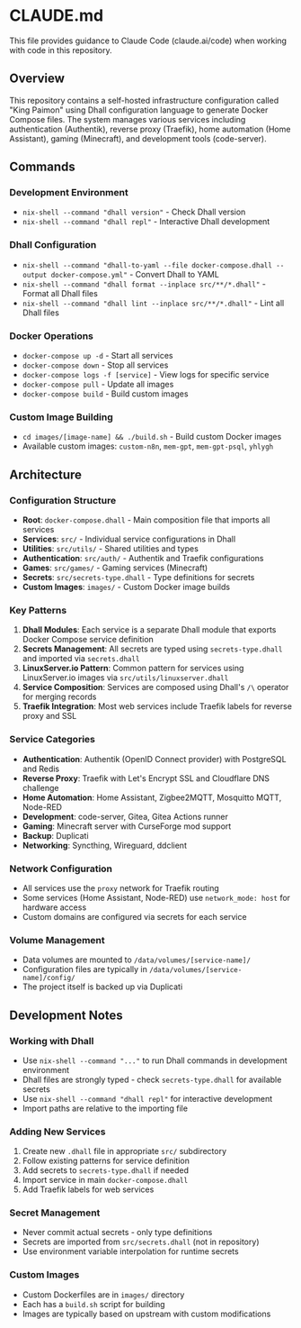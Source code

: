 # CLAUDE.md

This file provides guidance to Claude Code (claude.ai/code) when working with code in this repository.

## Overview

This repository contains a self-hosted infrastructure configuration called "King Paimon" using Dhall configuration language to generate Docker Compose files. The system manages various services including authentication (Authentik), reverse proxy (Traefik), home automation (Home Assistant), gaming (Minecraft), and development tools (code-server).

## Commands

### Development Environment
- `nix-shell --command "dhall version"` - Check Dhall version
- `nix-shell --command "dhall repl"` - Interactive Dhall development

### Dhall Configuration
- `nix-shell --command "dhall-to-yaml --file docker-compose.dhall --output docker-compose.yml"` - Convert Dhall to YAML
- `nix-shell --command "dhall format --inplace src/**/*.dhall"` - Format all Dhall files
- `nix-shell --command "dhall lint --inplace src/**/*.dhall"` - Lint all Dhall files

### Docker Operations
- `docker-compose up -d` - Start all services
- `docker-compose down` - Stop all services
- `docker-compose logs -f [service]` - View logs for specific service
- `docker-compose pull` - Update all images
- `docker-compose build` - Build custom images

### Custom Image Building
- `cd images/[image-name] && ./build.sh` - Build custom Docker images
- Available custom images: `custom-n8n`, `mem-gpt`, `mem-gpt-psql`, `yhlygh`

## Architecture

### Configuration Structure
- **Root**: `docker-compose.dhall` - Main composition file that imports all services
- **Services**: `src/` - Individual service configurations in Dhall
- **Utilities**: `src/utils/` - Shared utilities and types
- **Authentication**: `src/auth/` - Authentik and Traefik configurations
- **Games**: `src/games/` - Gaming services (Minecraft)
- **Secrets**: `src/secrets-type.dhall` - Type definitions for secrets
- **Custom Images**: `images/` - Custom Docker image builds

### Key Patterns
1. **Dhall Modules**: Each service is a separate Dhall module that exports Docker Compose service definition
2. **Secrets Management**: All secrets are typed using `secrets-type.dhall` and imported via `secrets.dhall`
3. **LinuxServer.io Pattern**: Common pattern for services using LinuxServer.io images via `src/utils/linuxserver.dhall`
4. **Service Composition**: Services are composed using Dhall's `/\` operator for merging records
5. **Traefik Integration**: Most web services include Traefik labels for reverse proxy and SSL

### Service Categories
- **Authentication**: Authentik (OpenID Connect provider) with PostgreSQL and Redis
- **Reverse Proxy**: Traefik with Let's Encrypt SSL and Cloudflare DNS challenge
- **Home Automation**: Home Assistant, Zigbee2MQTT, Mosquitto MQTT, Node-RED
- **Development**: code-server, Gitea, Gitea Actions runner
- **Gaming**: Minecraft server with CurseForge mod support
- **Backup**: Duplicati
- **Networking**: Syncthing, Wireguard, ddclient

### Network Configuration
- All services use the `proxy` network for Traefik routing
- Some services (Home Assistant, Node-RED) use `network_mode: host` for hardware access
- Custom domains are configured via secrets for each service

### Volume Management
- Data volumes are mounted to `/data/volumes/[service-name]/`
- Configuration files are typically in `/data/volumes/[service-name]/config/`
- The project itself is backed up via Duplicati

## Development Notes

### Working with Dhall
- Use `nix-shell --command "..."` to run Dhall commands in development environment
- Dhall files are strongly typed - check `secrets-type.dhall` for available secrets
- Use `nix-shell --command "dhall repl"` for interactive development
- Import paths are relative to the importing file

### Adding New Services
1. Create new `.dhall` file in appropriate `src/` subdirectory
2. Follow existing patterns for service definition
3. Add secrets to `secrets-type.dhall` if needed
4. Import service in main `docker-compose.dhall`
5. Add Traefik labels for web services

### Secret Management
- Never commit actual secrets - only type definitions
- Secrets are imported from `src/secrets.dhall` (not in repository)
- Use environment variable interpolation for runtime secrets

### Custom Images
- Custom Dockerfiles are in `images/` directory
- Each has a `build.sh` script for building
- Images are typically based on upstream with custom modifications